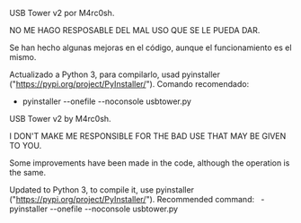 USB Tower v2 por M4rc0sh.

NO ME HAGO RESPOSABLE DEL MAL USO QUE SE LE PUEDA DAR.

Se han hecho algunas mejoras en el código, aunque el funcionamiento es el mismo.

Actualizado a Python 3, para compilarlo, usad pyinstaller ("https://pypi.org/project/PyInstaller/").
Comando recomendado:
 - pyinstaller --onefile --noconsole usbtower.py
 
 
 
 
 
 
USB Tower v2 by M4rc0sh.

I DON'T MAKE ME RESPONSIBLE FOR THE BAD USE THAT MAY BE GIVEN TO YOU.

Some improvements have been made in the code, although the operation is the same.

Updated to Python 3, to compile it, use pyinstaller ("https://pypi.org/project/PyInstaller/").
Recommended command:
  - pyinstaller --onefile --noconsole usbtower.py
